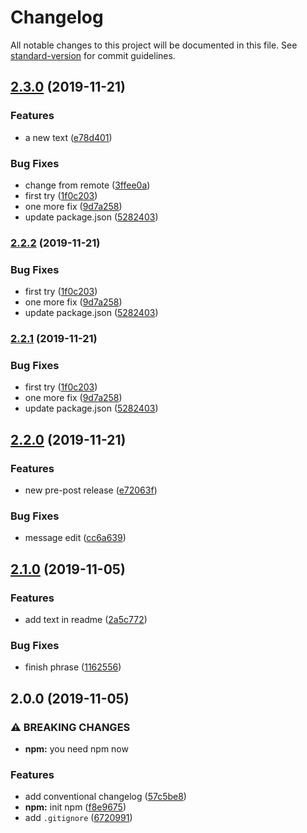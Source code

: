 # Changelog

All notable changes to this project will be documented in this file. See [standard-version](https://github.com/conventional-changelog/standard-version) for commit guidelines.

## [2.3.0](https://github.com/rap2hpoutre/poc-conventional-changelog/compare/v2.2.0...v2.3.0) (2019-11-21)


### Features

* a new text ([e78d401](https://github.com/rap2hpoutre/poc-conventional-changelog/commit/e78d4014c6f836f3c443423bf773b239dd1af7c1))


### Bug Fixes

* change from remote ([3ffee0a](https://github.com/rap2hpoutre/poc-conventional-changelog/commit/3ffee0a03cb75c15d73eaefb3fc1fdb3584c26cc))
* first try ([1f0c203](https://github.com/rap2hpoutre/poc-conventional-changelog/commit/1f0c203c5e94546ad89f9ae10d8c07d5d631eeaa))
* one more fix ([9d7a258](https://github.com/rap2hpoutre/poc-conventional-changelog/commit/9d7a2584f9deceac4504af5c49fddd1a3ba8ed15))
* update package.json ([5282403](https://github.com/rap2hpoutre/poc-conventional-changelog/commit/5282403f9dfe9e517644aae9794304a20a579650))

### [2.2.2](https://github.com/rap2hpoutre/poc-conventional-changelog/compare/v2.2.0...v2.2.2) (2019-11-21)


### Bug Fixes

* first try ([1f0c203](https://github.com/rap2hpoutre/poc-conventional-changelog/commit/1f0c203c5e94546ad89f9ae10d8c07d5d631eeaa))
* one more fix ([9d7a258](https://github.com/rap2hpoutre/poc-conventional-changelog/commit/9d7a2584f9deceac4504af5c49fddd1a3ba8ed15))
* update package.json ([5282403](https://github.com/rap2hpoutre/poc-conventional-changelog/commit/5282403f9dfe9e517644aae9794304a20a579650))

### [2.2.1](https://github.com/rap2hpoutre/poc-conventional-changelog/compare/v2.2.0...v2.2.1) (2019-11-21)


### Bug Fixes

* first try ([1f0c203](https://github.com/rap2hpoutre/poc-conventional-changelog/commit/1f0c203c5e94546ad89f9ae10d8c07d5d631eeaa))
* one more fix ([9d7a258](https://github.com/rap2hpoutre/poc-conventional-changelog/commit/9d7a2584f9deceac4504af5c49fddd1a3ba8ed15))
* update package.json ([5282403](https://github.com/rap2hpoutre/poc-conventional-changelog/commit/5282403f9dfe9e517644aae9794304a20a579650))

## [2.2.0](https://github.com/rap2hpoutre/poc-conventional-changelog/compare/v2.1.0...v2.2.0) (2019-11-21)


### Features

* new pre-post release ([e72063f](https://github.com/rap2hpoutre/poc-conventional-changelog/commit/e72063fa639273d82274c64de474c42017bad687))


### Bug Fixes

* message edit ([cc6a639](https://github.com/rap2hpoutre/poc-conventional-changelog/commit/cc6a639ba6f96ad538dc20399a04e107be5630c9))

## [2.1.0](https://github.com/rap2hpoutre/poc-conventional-changelog/compare/v2.0.0...v2.1.0) (2019-11-05)


### Features

* add text in readme ([2a5c772](https://github.com/rap2hpoutre/poc-conventional-changelog/commit/2a5c772a837a3d639f7877860db9b66ce842807b))


### Bug Fixes

* finish phrase ([1162556](https://github.com/rap2hpoutre/poc-conventional-changelog/commit/1162556501f0f0bdd8dbfb5f3de117ae8f6cde20))

## 2.0.0 (2019-11-05)


### ⚠ BREAKING CHANGES

* **npm:** you need npm now

### Features

* add conventional changelog ([57c5be8](https://github.com/rap2hpoutre/poc-conventional-changelog/commit/57c5be8aa98aeb9d4d74961811e74f467f7d7939))
* **npm:** init npm ([f8e9675](https://github.com/rap2hpoutre/poc-conventional-changelog/commit/f8e96755a1c92d17d5bab5b8fb2c14c85716076f))
* add `.gitignore` ([6720991](https://github.com/rap2hpoutre/poc-conventional-changelog/commit/67209919686533b480919c9d3c713ab95aef1b4a))
